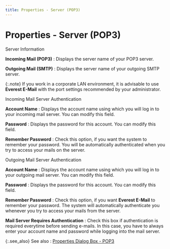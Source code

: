 ```yaml
---
title: Properties - Server (POP3)
---
```


# Properties - Server (POP3)


Server Information


**Incoming Mail (POP3)**
: Displays the server name of your POP3 server.


**Outgoing Mail (SMTP)**
: Displays the server name of your outgoing SMTP  server.


{:.note}
If you work in a corporate LAN environment,  it is advisable to use **Everest E-Mail**  with the port settings recommended by your administrator.


Incoming Mail Server Authentication


**Account Name**
: Displays the account name using which you will log  in to your incoming mail server. You can modify this field.


**Password**
: Displays the password for this account. You can  modify this field.


**Remember Password**
: Check this option, if you want the system to remember  your password. You will be automatically authenticated when you try to  access your mails on the server.


Outgoing Mail Server Authentication


**Account Name**
: Displays the account name using which you will log  in to your outgoing mail server. You can modify this field.


**Password**
: Displays the password for this account. You can  modify this field.


**Remember Password**
: Check this option, if you want **Everest 
 E-Mail** to remember your password. The system will automatically  authenticate you whenever you try to access your mails from the server.


**Mail Server Requires Authentication**
: Check this box if authentication is required everytime  before sending e-mails. In this case, you have to always enter your account  name and password while logging into the mail server.


{:.see_also}
See also
: [Properties  Dialog Box - POP3]({{site.eml_baseurl}}/modify-e-mail-account-properties/properties-dialog-box-pop3-/properties_dialog_box_pop3.html)
